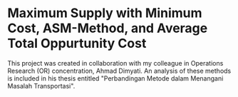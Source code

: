 # Maximum Supply with Minimum Cost, ASM-Method, and Average Total Oppurtunity Cost
This project was created in collaboration with my colleague in Operations Research (OR) concentration, Ahmad Dimyati. An analysis of these methods is included in his thesis entitled "Perbandingan Metode dalam Menangani Masalah Transportasi".
